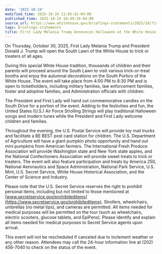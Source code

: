 ```yaml
---
date: '2025-10-24'
modified_time: 2025-10-24 11:03:42-04:00
published_time: 2025-10-24 10:49:28-04:00
source_url: https://www.whitehouse.gov/briefings-statements/2025/10/first-lady-melania-trump-announces-halloween-at-the-white-house-2025/
tags: briefings-statements
title: First Lady Melania Trump Announces Halloween at the White House 2025
---
```

 
On Thursday, October 30, 2025, First Lady Melania Trump and President
Donald J. Trump will open the South Lawn of the White House to trick or
treaters of all ages.

During this special White House tradition, thousands of children and
their parents will proceed around the South Lawn to visit various
trick-or-treat booths and enjoy the autumnal decorations on the South
Portico of the White House. The event will take place from 4:00 PM to
8:30 PM and is open to ticketholders, including military families, law
enforcement families, foster and adoptive families, and Administration
officials with children.

The President and First Lady will hand out commemorative candies on the
South Drive for a portion of the event. Adding to the festivities and
fun, the United States (U.S.) Air Force Strolling Strings will play
traditional Halloween songs and modern tunes while the President and
First Lady welcome children and families.

Throughout the evening, the U.S. Postal Service will provide toy mail
trucks and facilitate a BE BEST post card station for children. The U.S.
Department of Agriculture will have a giant pumpkin photo opportunity
and hand out mini pumpkins from American farmers. The International
Fresh Produce Association will provide Washington state and New York
state apples, and the National Confectioners Association will provide
sweet treats to trick or treaters. The event will also feature
participation and treats by America 250, National Aeronautics and Space
Administration, National Park Service, U.S. Mint, U.S. Secret Service,
White House Historical Association, and the Center of Science and
Industry.

Please note that the U.S. Secret Service reserves the right to prohibit
personal items, including but not limited to those mentioned at
[www.secretservice.gov/prohibiteditems](https://www.secretservice.gov/prohibiteditems).
Strollers, wheelchairs, umbrellas (no metal tips), and cameras are
permitted. All items needed for medical purposes will be permitted on
the tour (such as wheelchairs, electric scooters, glucose tablets, and
EpiPens). Please identify and explain all items needed for medical
purposes to Secret Service agents upon arrival.

This event will not be rescheduled if canceled due to inclement weather
or any other reason. Attendees may call the 24-hour information line at
(202) 456-7040 to check on the status of the event.

